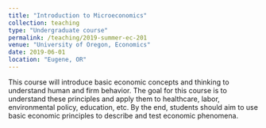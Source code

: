 ```yaml
---
title: "Introduction to Microeconomics"
collection: teaching
type: "Undergraduate course"
permalink: /teaching/2019-summer-ec-201
venue: "University of Oregon, Economics"
date: 2019-06-01
location: "Eugene, OR"
---
```


This course will introduce basic economic concepts and thinking to understand human and firm behavior. The goal for this course is to understand these principles and apply them to healthcare, labor, environmental policy, education, etc. By the end, students should aim to use basic economic principles to describe and test economic phenomena.
